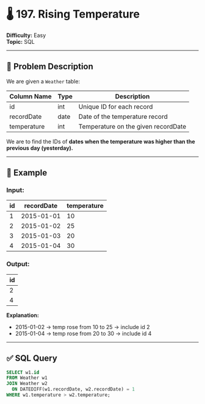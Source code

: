 # 🌡️ 197. Rising Temperature

**Difficulty:** Easy  
**Topic:** SQL  

---

## 🧾 Problem Description

We are given a `Weather` table:

| Column Name   | Type  | Description                               |
|---------------|-------|-------------------------------------------|
| id            | int   | Unique ID for each record                 |
| recordDate    | date  | Date of the temperature record            |
| temperature   | int   | Temperature on the given recordDate       |

We are to find the IDs of **dates when the temperature was higher than the previous day (yesterday).**

---

## 🧪 Example

### Input:

| id | recordDate | temperature |
|----|------------|-------------|
| 1  | 2015-01-01 | 10          |
| 2  | 2015-01-02 | 25          |
| 3  | 2015-01-03 | 20          |
| 4  | 2015-01-04 | 30          |

### Output:

| id |
|----|
| 2  |
| 4  |

**Explanation:**
- 2015-01-02 → temp rose from 10 to 25 → include id 2
- 2015-01-04 → temp rose from 20 to 30 → include id 4

---

## ✅ SQL Query

```sql
SELECT w1.id
FROM Weather w1
JOIN Weather w2
  ON DATEDIFF(w1.recordDate, w2.recordDate) = 1
WHERE w1.temperature > w2.temperature;
